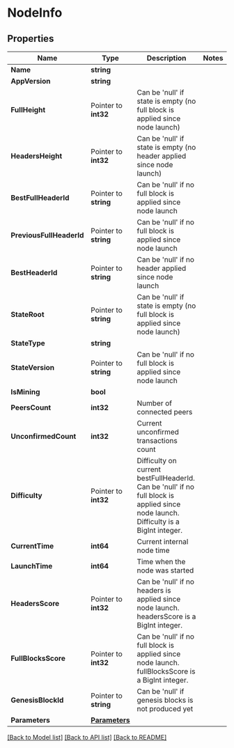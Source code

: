 # NodeInfo

## Properties

Name | Type | Description | Notes
------------ | ------------- | ------------- | -------------
**Name** | **string** |  | 
**AppVersion** | **string** |  | 
**FullHeight** | Pointer to **int32** | Can be &#39;null&#39; if state is empty (no full block is applied since node launch) | 
**HeadersHeight** | Pointer to **int32** | Can be &#39;null&#39; if state is empty (no header applied since node launch) | 
**BestFullHeaderId** | Pointer to **string** | Can be &#39;null&#39; if no full block is applied since node launch | 
**PreviousFullHeaderId** | Pointer to **string** | Can be &#39;null&#39; if no full block is applied since node launch | 
**BestHeaderId** | Pointer to **string** | Can be &#39;null&#39; if no header applied since node launch | 
**StateRoot** | Pointer to **string** | Can be &#39;null&#39; if state is empty (no full block is applied since node launch) | 
**StateType** | **string** |  | 
**StateVersion** | Pointer to **string** | Can be &#39;null&#39; if no full block is applied since node launch | 
**IsMining** | **bool** |  | 
**PeersCount** | **int32** | Number of connected peers | 
**UnconfirmedCount** | **int32** | Current unconfirmed transactions count | 
**Difficulty** | Pointer to **int32** | Difficulty on current bestFullHeaderId. Can be &#39;null&#39; if no full block is applied since node launch. Difficulty is a BigInt integer.  | 
**CurrentTime** | **int64** | Current internal node time | 
**LaunchTime** | **int64** | Time when the node was started | 
**HeadersScore** | Pointer to **int32** | Can be &#39;null&#39; if no headers is applied since node launch. headersScore is a BigInt integer. | 
**FullBlocksScore** | Pointer to **int32** | Can be &#39;null&#39; if no full block is applied since node launch. fullBlocksScore is a BigInt integer. | 
**GenesisBlockId** | Pointer to **string** | Can be &#39;null&#39; if genesis blocks is not produced yet | 
**Parameters** | [**Parameters**](.md) |  | 

[[Back to Model list]](../README.md#documentation-for-models) [[Back to API list]](../README.md#documentation-for-api-endpoints) [[Back to README]](../README.md)


